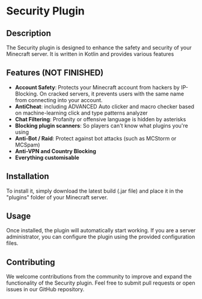 # Security Plugin

## Description
The Security plugin is designed to enhance the safety and security of your Minecraft server. It is written in Kotlin and provides various features

## Features (NOT FINISHED)
- **Account Safety**: Protects your Minecraft account from hackers by IP-Blocking. On cracked servers, it prevents users with the same name from connecting into your account.
- **AntiCheat**: including ADVANCED Auto clicker and macro checker based on machine-learning click and type patterns analyzer
- **Chat Filtering**: Profanity or offensive language is hidden by asterisks
- **Blocking plugin scanners**: So players can't know what plugins you're using
- **Anti-Bot / Raid**: Protect against bot attacks (such as MCStorm or MCSpam) 
- **Anti-VPN and Country Blocking**
- **Everything customisable**

## Installation
To install it, simply download the latest build (.jar file) and place it in the "plugins" folder of your Minecraft server.

## Usage
Once installed, the plugin will automatically start working. If you are a server administrator, you can configure the plugin using the provided configuration files.

## Contributing
We welcome contributions from the community to improve and expand the functionality of the Security plugin. Feel free to submit pull requests or open issues in our GitHub repository.

